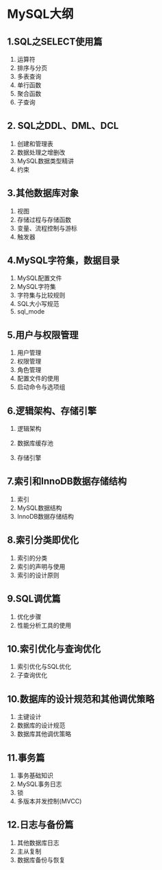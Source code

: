 # MySQL大纲

## 1.SQL之SELECT使用篇

1. 运算符
2. 排序与分页
3. 多表查询
4. 单行函数
5. 聚合函数
6. 子查询

## 2. SQL之DDL、DML、DCL

1. 创建和管理表
2. 数据处理之增删改
3. MySQL数据类型精讲
4. 约束

## 3.其他数据库对象

1. 视图
2. 存储过程与存储函数
3. 变量、流程控制与游标
4. 触发器

## 4.MySQL字符集，数据目录

1. MySQL配置文件
2. MySQL字符集
3. 字符集与比较规则
4. SQL大小写规范
5. sql_mode

## 5.用户与权限管理

1. 用户管理
2. 权限管理
3. 角色管理
4. 配置文件的使用
5. 启动命令与选项组

## 6.逻辑架构、存储引擎

1. 逻辑架构

2. 数据库缓存池

3. 存储引擎

## 7.索引和InnoDB数据存储结构

1. 索引
2. MySQL数据结构
3. InnoDB数据存储结构

## 8.索引分类即优化

1. 索引的分类
2. 索引的声明与使用
3. 索引的设计原则

## 9.SQL调优篇

1. 优化步骤
2. 性能分析工具的使用

## 10.索引优化与查询优化

1. 索引优化与SQL优化
2. 子查询优化

## 10.数据库的设计规范和其他调优策略

1. 主键设计
1. 数据库的设计规范
2. 数据库其他调优策略

## 11.事务篇

1. 事务基础知识
2. MySQL事务日志
3. 锁
4. 多版本并发控制(MVCC)

## 12.日志与备份篇

1. 其他数据库日志
2. 主从复制
3. 数据库备份与恢复
